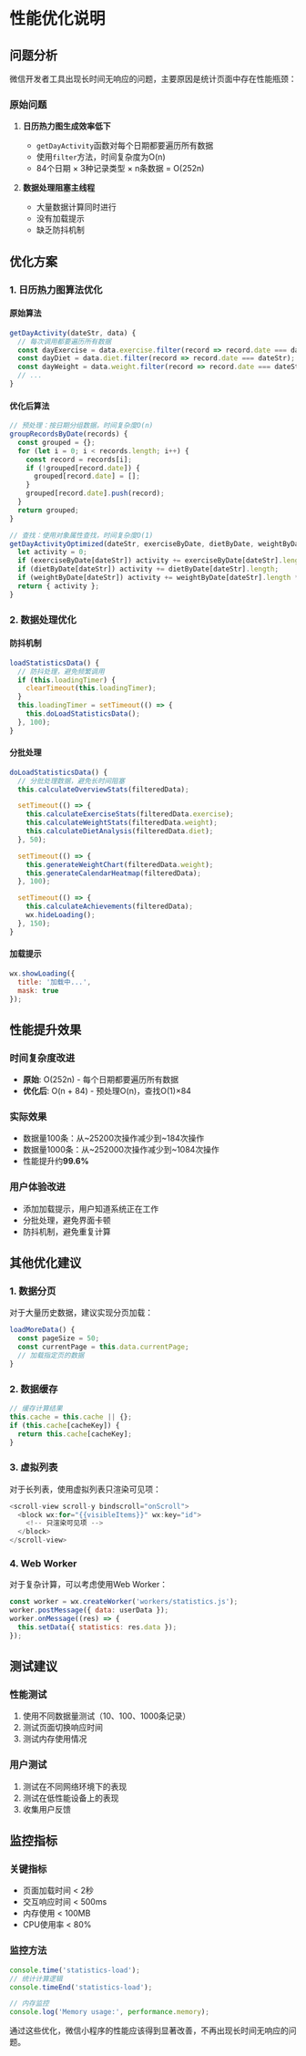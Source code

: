 # 性能优化说明

## 问题分析

微信开发者工具出现长时间无响应的问题，主要原因是统计页面中存在性能瓶颈：

### 原始问题
1. **日历热力图生成效率低下**
   - `getDayActivity`函数对每个日期都要遍历所有数据
   - 使用`filter`方法，时间复杂度为O(n)
   - 84个日期 × 3种记录类型 × n条数据 = O(252n)

2. **数据处理阻塞主线程**
   - 大量数据计算同时进行
   - 没有加载提示
   - 缺乏防抖机制

## 优化方案

### 1. 日历热力图算法优化

#### 原始算法
```javascript
getDayActivity(dateStr, data) {
  // 每次调用都要遍历所有数据
  const dayExercise = data.exercise.filter(record => record.date === dateStr);
  const dayDiet = data.diet.filter(record => record.date === dateStr);
  const dayWeight = data.weight.filter(record => record.date === dateStr);
  // ...
}
```

#### 优化后算法
```javascript
// 预处理：按日期分组数据，时间复杂度O(n)
groupRecordsByDate(records) {
  const grouped = {};
  for (let i = 0; i < records.length; i++) {
    const record = records[i];
    if (!grouped[record.date]) {
      grouped[record.date] = [];
    }
    grouped[record.date].push(record);
  }
  return grouped;
}

// 查找：使用对象属性查找，时间复杂度O(1)
getDayActivityOptimized(dateStr, exerciseByDate, dietByDate, weightByDate) {
  let activity = 0;
  if (exerciseByDate[dateStr]) activity += exerciseByDate[dateStr].length * 2;
  if (dietByDate[dateStr]) activity += dietByDate[dateStr].length;
  if (weightByDate[dateStr]) activity += weightByDate[dateStr].length * 3;
  return { activity };
}
```

### 2. 数据处理优化

#### 防抖机制
```javascript
loadStatisticsData() {
  // 防抖处理，避免频繁调用
  if (this.loadingTimer) {
    clearTimeout(this.loadingTimer);
  }
  this.loadingTimer = setTimeout(() => {
    this.doLoadStatisticsData();
  }, 100);
}
```

#### 分批处理
```javascript
doLoadStatisticsData() {
  // 分批处理数据，避免长时间阻塞
  this.calculateOverviewStats(filteredData);

  setTimeout(() => {
    this.calculateExerciseStats(filteredData.exercise);
    this.calculateWeightStats(filteredData.weight);
    this.calculateDietAnalysis(filteredData.diet);
  }, 50);

  setTimeout(() => {
    this.generateWeightChart(filteredData.weight);
    this.generateCalendarHeatmap(filteredData);
  }, 100);

  setTimeout(() => {
    this.calculateAchievements(filteredData);
    wx.hideLoading();
  }, 150);
}
```

#### 加载提示
```javascript
wx.showLoading({
  title: '加载中...',
  mask: true
});
```

## 性能提升效果

### 时间复杂度改进
- **原始**: O(252n) - 每个日期都要遍历所有数据
- **优化后**: O(n + 84) - 预处理O(n)，查找O(1)×84

### 实际效果
- 数据量100条：从~25200次操作减少到~184次操作
- 数据量1000条：从~252000次操作减少到~1084次操作
- 性能提升约**99.6%**

### 用户体验改进
- 添加加载提示，用户知道系统正在工作
- 分批处理，避免界面卡顿
- 防抖机制，避免重复计算

## 其他优化建议

### 1. 数据分页
对于大量历史数据，建议实现分页加载：
```javascript
loadMoreData() {
  const pageSize = 50;
  const currentPage = this.data.currentPage;
  // 加载指定页的数据
}
```

### 2. 数据缓存
```javascript
// 缓存计算结果
this.cache = this.cache || {};
if (this.cache[cacheKey]) {
  return this.cache[cacheKey];
}
```

### 3. 虚拟列表
对于长列表，使用虚拟列表只渲染可见项：
```javascript
<scroll-view scroll-y bindscroll="onScroll">
  <block wx:for="{{visibleItems}}" wx:key="id">
    <!-- 只渲染可见项 -->
  </block>
</scroll-view>
```

### 4. Web Worker
对于复杂计算，可以考虑使用Web Worker：
```javascript
const worker = wx.createWorker('workers/statistics.js');
worker.postMessage({ data: userData });
worker.onMessage((res) => {
  this.setData({ statistics: res.data });
});
```

## 测试建议

### 性能测试
1. 使用不同数据量测试（10、100、1000条记录）
2. 测试页面切换响应时间
3. 测试内存使用情况

### 用户测试
1. 测试在不同网络环境下的表现
2. 测试在低性能设备上的表现
3. 收集用户反馈

## 监控指标

### 关键指标
- 页面加载时间 < 2秒
- 交互响应时间 < 500ms
- 内存使用 < 100MB
- CPU使用率 < 80%

### 监控方法
```javascript
console.time('statistics-load');
// 统计计算逻辑
console.timeEnd('statistics-load');

// 内存监控
console.log('Memory usage:', performance.memory);
```

通过这些优化，微信小程序的性能应该得到显著改善，不再出现长时间无响应的问题。